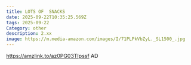```yaml
---
title: LOTS OF  SNACKS
date: 2025-09-22T10:35:25.569Z
tags: 2025-09-22
Category: other
description: 2.xx
image: https://m.media-amazon.com/images/I/71PLPkVbZyL._SL1500_.jpg
---
```

https://amzlink.to/az0PG03TIpssf
AD